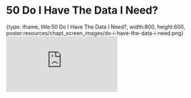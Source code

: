 # 50 Do I Have The Data I Need?
 
{type: iframe, title:50 Do I Have The Data I Need?, width:800, height:600, poster:resources/chapt_screen_images/do-i-have-the-data-i-need.png}
![](https://datatrail-jhu.github.io/DataTrail/no_toc/do-i-have-the-data-i-need.html)
 

 
